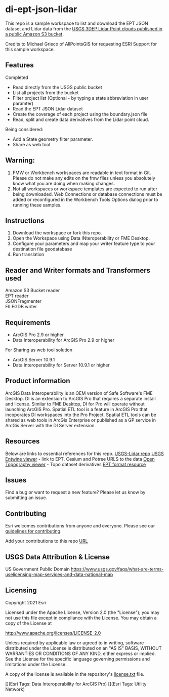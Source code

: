# di-ept-json-lidar

This repo is a sample workspace to list and download the EPT JSON dataset and Lidar data from the [USGS 3DEP Lidar Point clouds published in a public Amazon S3 bucket](https://registry.opendata.aws/usgs-lidar/).<br/>

Credits to Michael Grieco of AllPointsGIS for requesting ESRI Support for this sample workspace.

## Features

Completed
* Read directly from the USGS public bucket <br/>
* List all projects from the bucket<br/>
* Filter project list (Optional - by typing a state abbreviation in user paramter) <br/>   
* Read the EPT JSON Lidar dataset<br/>
* Create the coverage of each project using the boundary.json file<br/>
* Read, split and create data derivatives from the Lidar point cloud.<br/>

Being considered:
* Add a State geometry filter parameter.<br/>
* Share as web tool<br/>

## Warning: 
1. FMW or Workbench workspaces are readable in text format in Git. Please do not make any edits on the fmw files unless you absolutely know what you are doing when making changes.<br/>
2. Not all workspaces or workspace templates are expected to run after being downloaded. Web Connections or database connections must be added or reconfigured in the Workbench Tools Options dialog prior to running these samples.<br/>

## Instructions

1. Download the workspace or fork this repo.<br/>
2. Open the Workspace using Data INteroperability or FME Desktop.<br/>
3. Configure your parameters and map your writer feature type to your destination file geodatabase<br/>
4. Run translation<br/>

## Reader and Writer formats and Transformers used
Amazon S3 Bucket reader<br/>
EPT reader<br/>
JSONFragmenter<br/>
FILEGDB writer<br/>

## Requirements

* ArcGIS Pro 2.9 or  higher<br/>
* Data Interoperability for ArcGIS Pro 2.9 or higher<br/>

For Sharing as web tool solution<br/>
* ArcGIS Server 10.9.1<br/>
* Data Interoperability for Server 10.9.1 or higher<br/>


## Product information
ArcGIS Data Interoperability is an OEM version of Safe Software's FME Desktop. DI is an extension to ArcGIS Pro that requires a separate install and license. Similar to FME Desktop, DI for Pro will operate without launching ArcGIS Pro. Spatial ETL tool is a feature in ArcGIS Pro that incoporates DI workspaces into the Pro Project. Spatial ETL tools can be shared as web tools in ArcGis Enterprise or published as a GP service in ArcGis Server with the DI Server extension. 


## Resources

Below are links to essential references for this repo.
[USGS-Lidar repo](https://github.com/hobu/usgs-lidar/)
[USGS Entwine viewer](https://usgs.entwine.io/) - link to EPT, Cesium and Potree URLS to the data
[Open Topography viewer](https://portal.opentopography.org/datasets) - Topo dataset derivatives
[EPT format resource](https://entwine.io/entwine-point-tile.html)

## Issues

Find a bug or want to request a new feature?  Please let us know by submitting an issue.

## Contributing

Esri welcomes contributions from anyone and everyone. Please see our [guidelines for contributing](https://github.com/esri/contributing).

Add your contributions to this repo [URL](https://github.com/awslabs/open-data-registry/blob/main/datasets/usgs-lidar.yaml)

## USGS Data Attribution & License
US Government Public Domain https://www.usgs.gov/faqs/what-are-terms-uselicensing-map-services-and-data-national-map

## Licensing
Copyright 2021 Esri

Licensed under the Apache License, Version 2.0 (the "License");
you may not use this file except in compliance with the License.
You may obtain a copy of the License at

   http://www.apache.org/licenses/LICENSE-2.0

Unless required by applicable law or agreed to in writing, software
distributed under the License is distributed on an "AS IS" BASIS,
WITHOUT WARRANTIES OR CONDITIONS OF ANY KIND, either express or implied.
See the License for the specific language governing permissions and
limitations under the License.

A copy of the license is available in the repository's [license.txt](https://github.com/salvaleonrp/di-data-driven-electric-utility-export-subnetwork/blob/main/license.txt) file.

[](Esri Tags: Data Interoperability for ArcGIS Pro)
[](Esri Tags: Utility Network)
